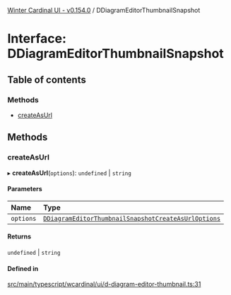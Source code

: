 [Winter Cardinal UI - v0.154.0](../index.md) / DDiagramEditorThumbnailSnapshot

# Interface: DDiagramEditorThumbnailSnapshot

## Table of contents

### Methods

- [createAsUrl](DDiagramEditorThumbnailSnapshot.md#createasurl)

## Methods

### createAsUrl

▸ **createAsUrl**(`options`): `undefined` \| `string`

#### Parameters

| Name | Type |
| :------ | :------ |
| `options` | [`DDiagramEditorThumbnailSnapshotCreateAsUrlOptions`](DDiagramEditorThumbnailSnapshotCreateAsUrlOptions.md) |

#### Returns

`undefined` \| `string`

#### Defined in

[src/main/typescript/wcardinal/ui/d-diagram-editor-thumbnail.ts:31](https://github.com/winter-cardinal/winter-cardinal-ui/blob/v0.154.0/src/main/typescript/wcardinal/ui/d-diagram-editor-thumbnail.ts#L31)
